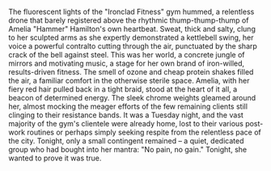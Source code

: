 The fluorescent lights of the "Ironclad Fitness" gym hummed, a relentless drone that barely registered above the rhythmic thump-thump-thump of Amelia "Hammer" Hamilton's own heartbeat.  Sweat, thick and salty, clung to her sculpted arms as she expertly demonstrated a kettlebell swing, her voice a powerful contralto cutting through the air, punctuated by the sharp crack of the bell against steel.  This was her world, a concrete jungle of mirrors and motivating music, a stage for her own brand of iron-willed, results-driven fitness.  The smell of ozone and cheap protein shakes filled the air, a familiar comfort in the otherwise sterile space.  Amelia, with her fiery red hair pulled back in a tight braid, stood at the heart of it all, a beacon of determined energy. The sleek chrome weights gleamed around her, almost mocking the meager efforts of the few remaining clients still clinging to their resistance bands.  It was a Tuesday night, and the vast majority of the gym's clientele were already home, lost to their various post-work routines or perhaps simply seeking respite from the relentless pace of the city. Tonight, only a small contingent remained – a quiet, dedicated group who had bought into her mantra: "No pain, no gain."  Tonight, she wanted to prove it was true.
